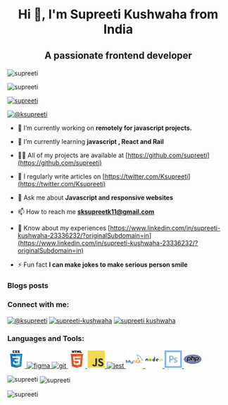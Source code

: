 
<h1 align="center">Hi 👋, I'm Supreeti Kushwaha from India</h1>
<h2 align="center">A passionate frontend developer</h2>
<div><img align="center" src="https://github.com/supreeti/supreeti/assets/6183781/a34aa586-1408-4dfe-9936-3f58d7384605" alt="supreeti" /></div>
<div><p align="left"> <img src="https://komarev.com/ghpvc/?username=supreeti&label=Profile%20views&color=0e75b6&style=flat" alt="supreeti" /> </p>

<p align="left"> <a href="https://github.com/ryo-ma/github-profile-trophy"><img src="https://github-profile-trophy.vercel.app/?username=supreeti" alt="supreeti" /></a> </p>

<p align="left"> <a href="https://twitter.com/@ksupreeti" target="blank"><img src="https://img.shields.io/twitter/follow/ksupreeti?logo=twitter&style=for-the-badge" alt="@ksupreeti" /></a> </p></div>

- 🔭 I’m currently working on **remotely for javascript projects.**

- 🌱 I’m currently learning **javascript , React and Rail**

- 👨‍💻 All of my projects are available at [https://github.com/supreeti](https://github.com/supreeti)

- 📝 I regularly write articles on [https://twitter.com/Ksupreeti](https://twitter.com/Ksupreeti)

- 💬 Ask me about **Javascript and responsive websites**

- 📫 How to reach me **sksupreetk11@gmail.com**

- 📄 Know about my experiences [https://www.linkedin.com/in/supreeti-kushwaha-23336232/?originalSubdomain=in](https://www.linkedin.com/in/supreeti-kushwaha-23336232/?originalSubdomain=in)

- ⚡ Fun fact **I can make jokes to make serious person smile**

### Blogs posts
<!-- BLOG-POST-LIST:START -->
<!-- BLOG-POST-LIST:END -->

<h3 align="left">Connect with me:</h3>
<p align="left">
<a href="https://twitter.com/@ksupreeti" target="blank"><img align="center" src="https://raw.githubusercontent.com/rahuldkjain/github-profile-readme-generator/master/src/images/icons/Social/twitter.svg" alt="@ksupreeti" height="30" width="40" /></a>
<a href="https://linkedin.com/in/supreeti-kushwaha" target="blank"><img align="center" src="https://raw.githubusercontent.com/rahuldkjain/github-profile-readme-generator/master/src/images/icons/Social/linked-in-alt.svg" alt="supreeti-kushwaha" height="30" width="40" /></a>
<a href="https://fb.com/supreeti kushwaha" target="blank"><img align="center" src="https://raw.githubusercontent.com/rahuldkjain/github-profile-readme-generator/master/src/images/icons/Social/facebook.svg" alt="supreeti kushwaha" height="30" width="40" /></a>
<!-- <a href="https://instagram.com/supreeti kushwaha" target="blank"><img align="center" src="https://raw.githubusercontent.com/rahuldkjain/github-profile-readme-generator/master/src/images/icons/Social/instagram.svg" alt="supreeti kushwaha" height="30" width="40" /></a>
<a href="https://medium.com/@ksupreeti" target="blank"><img align="center" src="https://raw.githubusercontent.com/rahuldkjain/github-profile-readme-generator/master/src/images/icons/Social/medium.svg" alt="@ksupreeti" height="30" width="40" /></a>
<a href="https://www.hackerrank.com/supreeti kushwaha" target="blank"><img align="center" src="https://raw.githubusercontent.com/rahuldkjain/github-profile-readme-generator/master/src/images/icons/Social/hackerrank.svg" alt="supreeti kushwaha" height="30" width="40" /></a>
</p> -->

<h3 align="left">Languages and Tools:</h3>
<p align="left"> <a href="https://www.w3schools.com/css/" target="_blank" rel="noreferrer"> <img src="https://raw.githubusercontent.com/devicons/devicon/master/icons/css3/css3-original-wordmark.svg" alt="css3" width="40" height="40"/> </a> <a href="https://www.figma.com/" target="_blank" rel="noreferrer"> <img src="https://www.vectorlogo.zone/logos/figma/figma-icon.svg" alt="figma" width="40" height="40"/> </a> <a href="https://git-scm.com/" target="_blank" rel="noreferrer"> <img src="https://www.vectorlogo.zone/logos/git-scm/git-scm-icon.svg" alt="git" width="40" height="40"/> </a> <a href="https://www.w3.org/html/" target="_blank" rel="noreferrer"> <img src="https://raw.githubusercontent.com/devicons/devicon/master/icons/html5/html5-original-wordmark.svg" alt="html5" width="40" height="40"/> </a> <a href="https://developer.mozilla.org/en-US/docs/Web/JavaScript" target="_blank" rel="noreferrer"> <img src="https://raw.githubusercontent.com/devicons/devicon/master/icons/javascript/javascript-original.svg" alt="javascript" width="40" height="40"/> </a> <a href="https://jestjs.io" target="_blank" rel="noreferrer"> <img src="https://www.vectorlogo.zone/logos/jestjsio/jestjsio-icon.svg" alt="jest" width="40" height="40"/> </a> <a href="https://www.mysql.com/" target="_blank" rel="noreferrer"> <img src="https://raw.githubusercontent.com/devicons/devicon/master/icons/mysql/mysql-original-wordmark.svg" alt="mysql" width="40" height="40"/> </a> <a href="https://nodejs.org" target="_blank" rel="noreferrer"> <img src="https://raw.githubusercontent.com/devicons/devicon/master/icons/nodejs/nodejs-original-wordmark.svg" alt="nodejs" width="40" height="40"/> </a> <a href="https://www.photoshop.com/en" target="_blank" rel="noreferrer"> <img src="https://raw.githubusercontent.com/devicons/devicon/master/icons/photoshop/photoshop-line.svg" alt="photoshop" width="40" height="40"/> </a> <a href="https://www.php.net" target="_blank" rel="noreferrer"> <img src="https://raw.githubusercontent.com/devicons/devicon/master/icons/php/php-original.svg" alt="php" width="40" height="40"/> </a> 
  <!-- <a href="https://www.python.org" target="_blank" rel="noreferrer"> <img src="https://raw.githubusercontent.com/devicons/devicon/master/icons/python/python-original.svg" alt="python" width="40" height="40"/> </a> <a href="https://reactjs.org/" target="_blank" rel="noreferrer"> <img src="https://raw.githubusercontent.com/devicons/devicon/master/icons/react/react-original-wordmark.svg" alt="react" width="40" height="40"/> </a> <a href="https://www.ruby-lang.org/en/" target="_blank" rel="noreferrer"> <img src="https://raw.githubusercontent.com/devicons/devicon/master/icons/ruby/ruby-original.svg" alt="ruby" width="40" height="40"/> </a> <a href="https://sass-lang.com" target="_blank" rel="noreferrer"> <img src="https://raw.githubusercontent.com/devicons/devicon/master/icons/sass/sass-original.svg" alt="sass" width="40" height="40"/> </a> <a href="https://webpack.js.org" target="_blank" rel="noreferrer"> <img src="https://raw.githubusercontent.com/devicons/devicon/d00d0969292a6569d45b06d3f350f463a0107b0d/icons/webpack/webpack-original-wordmark.svg" alt="webpack" width="40" height="40"/> </a> </p> -->

<p><img align="left" src="https://github-readme-stats.vercel.app/api/top-langs?username=supreeti&show_icons=true&locale=en&layout=compact" alt="supreeti" /></p>

<p>&nbsp;<img align="center" src="https://github-readme-stats.vercel.app/api?username=supreeti&show_icons=true&locale=en" alt="supreeti" /></p>

<p><img align="center" src="https://github-readme-streak-stats.herokuapp.com/?user=supreeti&" alt="supreeti" /></p>
